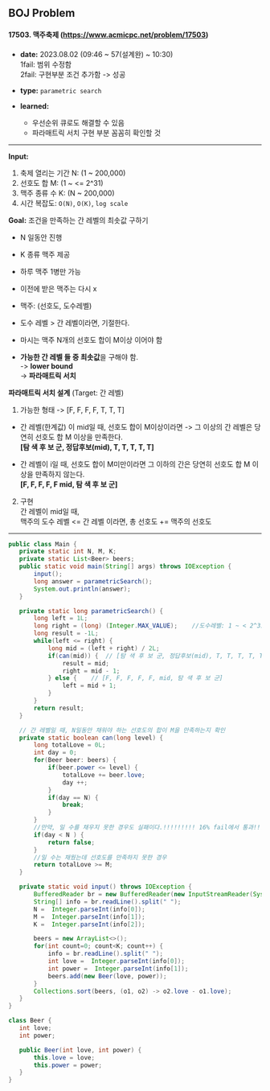 ## BOJ Problem

#### 17503. 맥주축제 (https://www.acmicpc.net/problem/17503)

- **date:** 2023.08.02 (09:46 ~ 57(설계완) ~ 10:30)  
  1fail: 범위 수정함  
  2fail: 구현부분 조건 추가함 -> 성공

- **type:** `parametric search`

- **learned:** 
  - 우선순위 큐로도 해결할 수 있음
  - 파라매트릭 서치 구현 부분 꼼꼼히 확인할 것
---

**Input:** 
1. 축제 열리는 기간 N: (1 ~ 200,000)
2. 선호도 합 M: (1 ~ <= 2^31)
3. 맥주 종류 수 K: (N ~ 200,000)
4. 시간 복잡도: `O(N)`, `O(K)`, `log scale`

**Goal:** 조건을 만족하는 간 레벨의 최솟값 구하기

- N 일동안 진행
- K 종류 맥주 제공
- 하루 맥주 1병만 가능
- 이전에 받은 맥주는 다시 x


- 맥주: (선호도, 도수레벨)
- 도수 레벨 > 간 레벨이라면, 기절한다.
- 마시는 맥주 N개의 선호도 합이 M이상 이어야 함
- **가능한 간 레벨 들 중 최솟값**을 구해야 함.  
  -> **lower bound**  
  -> **파라매트릭 서치**

  
**파라매트릭 서치 설계** (Target: 간 레벨)
1. 가능한 형태 -> [F, F, F, F, T, T, T]
- 간 레벨(한계값) 이 mid일 때, 선호도 합이 M이상이라면 -> 그 이상의 간 레벨은 당연히 선호도 합 M 이상을 만족한다.  
**[탐 색 후 보 군, 정답후보(mid), T, T, T, T, T]**  


- 간 레벨이 i일 때, 선호도 합이 M미만이라면 그 이하의 간은 당연히 선호도 합 M 이상을 만족하지 않는다.  
**[F, F, F, F, F mid, 탐 색 후 보 군]**


2. 구현  
   간 레벨이 mid일 때,  
   맥주의 도수 레벨 <= 간 레벨 이라면, 총 선호도 += 맥주의 선호도


---

 ```java
public class Main {
    private static int N, M, K;
    private static List<Beer> beers;
    public static void main(String[] args) throws IOException {
        input();
        long answer = parametricSearch();
        System.out.println(answer);
    }

    private static long parametricSearch() {
        long left = 1L;
        long right = (long) (Integer.MAX_VALUE);    //도수레벨: 1 ~ < 2^31
        long result = -1L;
        while(left <= right) {
            long mid = (left + right) / 2L;
            if(can(mid)) {  // [탐 색 후 보 군, 정답후보(mid), T, T, T, T, T]
                result = mid;
                right = mid - 1;
            } else {    // [F, F, F, F, F, mid, 탐 색 후 보 군]
                left = mid + 1;
            }
        }
        return result;
    }

    // 간 레벨일 때, N일동안 채워야 하는 선호도의 합이 M을 만족하는지 확인
    private static boolean can(long level) {
        long totalLove = 0L;
        int day = 0;
        for(Beer beer: beers) {
            if(beer.power <= level) {
                totalLove += beer.love;
                day ++;
            }
            if(day == N) {
                break;
            }
        }
        //만약, 일 수를 채우지 못한 경우도 실패이다.!!!!!!!!! 16% fail에서 통과!!!!
        if(day < N ) {
            return false;
        }
        //일 수는 채웠는데 선호도를 만족하지 못한 경우
        return totalLove >= M;
    }

    private static void input() throws IOException {
        BufferedReader br = new BufferedReader(new InputStreamReader(System.in));
        String[] info = br.readLine().split(" ");
        N =  Integer.parseInt(info[0]);
        M =  Integer.parseInt(info[1]);
        K =  Integer.parseInt(info[2]);

        beers = new ArrayList<>();
        for(int count=0; count<K; count++) {
            info = br.readLine().split(" ");
            int love =  Integer.parseInt(info[0]);
            int power =  Integer.parseInt(info[1]);
            beers.add(new Beer(love, power));
        }
        Collections.sort(beers, (o1, o2) -> o2.love - o1.love);
    }
}

class Beer {
    int love;
    int power;

    public Beer(int love, int power) {
        this.love = love;
        this.power = power;
    }
}
 ```
